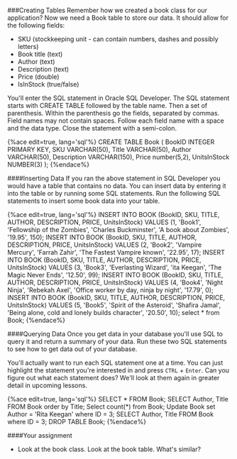 <!--djw:done-->
###Creating Tables
Remember how we created a book class for our application? Now we need a Book table to store our data. It should allow for the following fields: 
* SKU (stockkeeping unit - can contain numbers, dashes and possibly letters)
* Book title (text)
* Author (text)
* Description (text)
* Price (double)
* IsInStock (true/false)

You'll enter the SQL statement in Oracle SQL Developer. The SQL statement starts with CREATE TABLE followed by the table name. Then a set of parenthesis. Within the parenthesis go the fields, separated by commas. Field names may not contain spaces. Follow each field name with a space and the data type. Close the statement with a semi-colon.

{%ace edit=true, lang='sql'%}
CREATE TABLE Book (
    BookID INTEGER PRIMARY KEY,
    SKU VARCHAR(50),
    Title VARCHAR(50),
    Author VARCHAR(50),
    Description VARCHAR(150),
    Price number(5,2),
    UnitsInStock NUMBER(3)
);
{%endace%}

####Inserting Data
If you ran the above statement in SQL Developer you would have a table that contains no data. You can insert data by entering it into the table or by running some SQL statements. Run the following SQL statements to insert some book data into your table.

{%ace edit=true, lang='sql'%}
INSERT INTO BOOK (BookID, SKU, TITLE, AUTHOR, DESCRIPTION, PRICE, UnitsInStock) VALUES (1, 'Book1', 'Fellowship of the Zombies', 'Charles Buckminster', 'A book about Zombies', '19.95', 150);
INSERT INTO BOOK (BookID, SKU, TITLE, AUTHOR, DESCRIPTION, PRICE, UnitsInStock) VALUES (2, 'Book2', 'Vampire Mercury', 'Farrah Zahir', 'The Fastest Vampire known', '22.95', 17);
INSERT INTO BOOK (BookID, SKU, TITLE, AUTHOR, DESCRIPTION, PRICE, UnitsInStock) VALUES (3, 'Book3', 'Everlasting Wizard', 'ita Keegan', 'The Magic Never Ends', '12.50', 99);
INSERT INTO BOOK (BookID, SKU, TITLE, AUTHOR, DESCRIPTION, PRICE, UnitsInStock) VALUES (4, 'Book4', 'Night Ninja', 'Rebekah Axel', 'Office worker by day, ninja by night', '17.79', 0);
INSERT INTO BOOK (BookID, SKU, TITLE, AUTHOR, DESCRIPTION, PRICE, UnitsInStock) VALUES (5, 'Book5', 'Spirit of the Asteroid', 'Shafira Jamal', 'Being alone, cold and lonely builds character', '20.50', 10);
select * from Book;
{%endace%}

####Querying Data
Once you get data in your database you'll use SQL to query it and return a summary of your data. Run these two SQL statements to see how to get data out of your database.

You'll actually want to run each SQL statement one at a time. You can just highlight the statement you're interested in and press ```CTRL``` + ```Enter```.
Can you figure out what each statement does? We'll look at them again in greater detail in upcoming lessons.

{%ace edit=true, lang='sql'%}
SELECT * FROM Book;
SELECT Author, Title FROM Book order by Title;
Select count(*) from Book;
Update Book set Author = 'Rita Keegan' where ID = 3;
SELECT Author, Title FROM Book where ID = 3;
DROP TABLE Book;
{%endace%}

####Your assignment
* Look at the book class. Look at the book table. What's similar?


